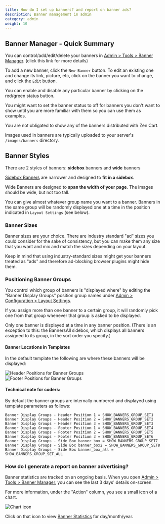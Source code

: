 ```yaml
---
title: How do I set up banners? and report on banner ads? 
description: Banner management in admin 
category: admin
weight: 10
---
```


## Banner Manager - Quick Summary
You can control/add/edit/delete your banners in [Admin > Tools > Banner Manager](/user/admin_pages/tools/banner_manager/). (click this link for more details)

To add a new banner, click the `New Banner` button.
To edit an existing one and change its link, picture, etc, click on the banner you want to change, and click the `Edit` button.

You can enable and disable any particular banner by clicking on the red/green status button.

You might want to set the banner status to off for banners you don't want to show until you are more familiar with them so you can use them as examples. 

You are not obligated to show any of the banners distributed with Zen Cart.

Images used in banners are typically uploaded to your server's `/images/banners` directory.


## Banner Styles
There are 2 styles of banners: **sidebox** banners and **wide** banners

[Sidebox Banners](/user/sideboxes/sidebox_list/#banners) are narrower and designed to **fit in a sidebox**.

Wide Banners are designed to **span the width of your page**.  The images should be wide, but not too tall.

You can give almost whatever group name you want to a banner. Banners in the same group will be randomly displayed one at a time in the position indicated in `Layout Settings` (see below).

### Banner Sizes

Banner sizes are your choice. There are industry standard "ad" sizes you could consider for the sake of consistency, but you can make them any size that you want and mix and match the sizes depending on your layout.

Keep in mind that using industry-standard sizes might get your banners treated as "ads" and therefore ad-blocking browser plugins might hide them.


### Positioning Banner Groups
You control which group of banners is "displayed where" by editing the "Banner Display Groups" position group names under [Admin > Configuration > Layout Settings](/user/admin_pages/configuration/configuration_layoutsettings/).

If you assign more than one banner to a certain group, it will randomly pick one from that group whenever that group is asked to be displayed.

Only one banner is displayed at a time in any banner position. (There is an exception to this: the BannersAll sidebox, which displays all banners assigned to its group, in the sort order you specify.)


#### Banner Locations in Templates

In the default template the following are where these banners will be displayed:

<img src="/images/banners_header.png" alt="Header Positions for Banner Groups">

<img src="/images/banners_footer.png" alt="Footer Positions for Banner Groups">


#### Technical note for coders:

By default the banner groups are internally numbered and displayed using template parameters as follows:

```
Banner Display Groups - Header Position 1 = SHOW_BANNERS_GROUP_SET1
Banner Display Groups - Header Position 2 = SHOW_BANNERS_GROUP_SET2
Banner Display Groups - Header Position 3 = SHOW_BANNERS_GROUP_SET3
Banner Display Groups - Footer Position 1 = SHOW_BANNERS_GROUP_SET4
Banner Display Groups - Footer Position 2 = SHOW_BANNERS_GROUP_SET5
Banner Display Groups - Footer Position 3 = SHOW_BANNERS_GROUP_SET6
Banner Display Groups - Side Box banner_box = SHOW_BANNERS_GROUP_SET7
Banner Display Groups - Side Box banner_box2 = SHOW_BANNERS_GROUP_SET8
Banner Display Groups - Side Box banner_box_all = SHOW_BANNERS_GROUP_SET_ALL
```


### How do I generate a report on banner advertising? 

Banner statistics are tracked on an ongoing basis. When you open [Admin > Tools > Banner Manager](/user/admin_pages/tools/banner_manager/), you can see the last 3 days' details on-screen.  

For more information, under the "Action" column, you see a small icon of a chart. 

![Chart icon](/images/chart_icon.png)

Click on that icon to view [Banner Statistics](/user/admin_pages/tools/banner_statistics/) for day/month/year.


